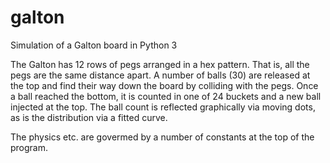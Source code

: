 # galton
Simulation of a Galton board in Python 3

The Galton has 12 rows of pegs arranged in a hex pattern. That is, all the pegs are the same distance apart.
A number of balls (30) are released at the top and find their way down the board by colliding with the pegs. Once a ball reached the bottom, it is counted in one of 24 buckets and a new ball injected at the top. The ball count is reflected graphically via moving dots, as is the distribution via a fitted curve.

The physics etc. are govermed by a number of constants at the top of the program.

